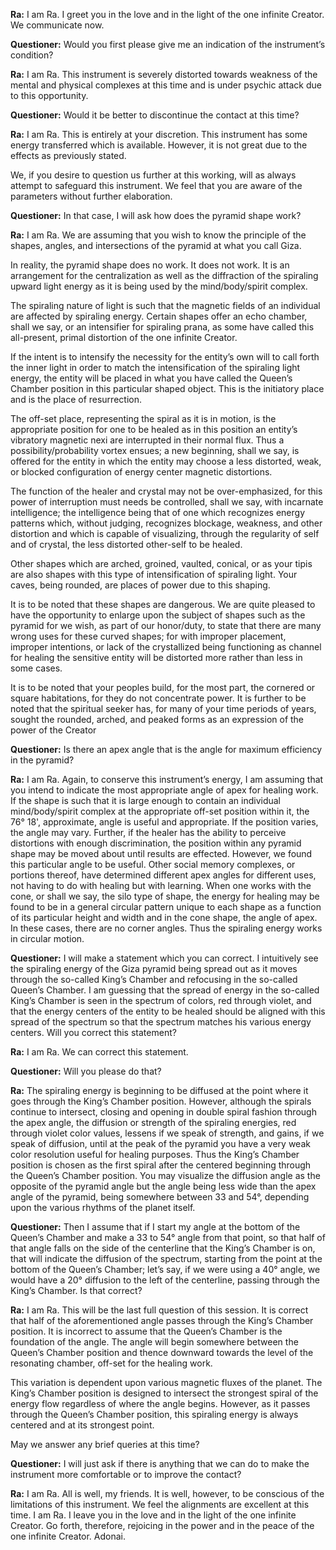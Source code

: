 <p><strong>Ra:</strong> I am Ra. I greet you in the love and in the light of the one infinite Creator. We communicate now.</p>
<p><strong>Questioner:</strong> Would you first please give me an indication of the instrument’s condition?</p>
<p><strong>Ra:</strong> I am Ra. This instrument is severely distorted towards weakness of the mental and physical complexes at this time and is under psychic attack due to this opportunity.</p>
<p><strong>Questioner:</strong> Would it be better to discontinue the contact at this time?</p>
<p><strong>Ra:</strong> I am Ra. This is entirely at your discretion. This instrument has some energy transferred which is available. However, it is not great due to the effects as previously stated.</p>
<p>We, if you desire to question us further at this working, will as always attempt to safeguard this instrument. We feel that you are aware of the parameters without further elaboration.</p>
<p><strong>Questioner:</strong> In that case, I will ask how does the pyramid shape work?</p>
<p><strong>Ra:</strong> I am Ra. We are assuming that you wish to know the principle of the shapes, angles, and intersections of the pyramid at what you call Giza.</p>
<p>In reality, the pyramid shape does no work. It does not work. It is an arrangement for the centralization as well as the diffraction of the spiraling upward light energy as it is being used by the mind/body/spirit complex.</p>
<p>The spiraling nature of light is such that the magnetic fields of an individual are affected by spiraling energy. Certain shapes offer an echo chamber, shall we say, or an intensifier for spiraling prana, as some have called this all-present, primal distortion of the one infinite Creator.</p>
<p>If the intent is to intensify the necessity for the entity’s own will to call forth the inner light in order to match the intensification of the spiraling light energy, the entity will be placed in what you have called the Queen’s Chamber position in this particular shaped object. This is the initiatory place and is the place of resurrection.</p>
<p>The off-set place, representing the spiral as it is in motion, is the appropriate position for one to be healed as in this position an entity’s vibratory magnetic nexi are interrupted in their normal flux. Thus a possibility/probability vortex ensues; a new beginning, shall we say, is offered for the entity in which the entity may choose a less distorted, weak, or blocked configuration of energy center magnetic distortions.</p>
<p>The function of the healer and crystal may not be over-emphasized, for this power of interruption must needs be controlled, shall we say, with incarnate intelligence; the intelligence being that of one which recognizes energy patterns which, without judging, recognizes blockage, weakness, and other distortion and which is capable of visualizing, through the regularity of self and of crystal, the less distorted other-self to be healed.</p>
<p>Other shapes which are arched, groined, vaulted, conical, or as your tipis are also shapes with this type of intensification of spiraling light. Your caves, being rounded, are places of power due to this shaping.</p>
<p>It is to be noted that these shapes are dangerous. We are quite pleased to have the opportunity to enlarge upon the subject of shapes such as the pyramid for we wish, as part of our honor/duty, to state that there are many wrong uses for these curved shapes; for with improper placement, improper intentions, or lack of the crystallized being functioning as channel for healing the sensitive entity will be distorted more rather than less in some cases.</p>
<p>It is to be noted that your peoples build, for the most part, the cornered or square habitations, for they do not concentrate power. It is further to be noted that the spiritual seeker has, for many of your time periods of years, sought the rounded, arched, and peaked forms as an expression of the power of the Creator</p>
<p><strong>Questioner:</strong> Is there an apex angle that is the angle for maximum efficiency in the pyramid?</p>
<p><strong>Ra:</strong> I am Ra. Again, to conserve this instrument’s energy, I am assuming that you intend to indicate the most appropriate angle of apex for healing work. If the shape is such that it is large enough to contain an individual mind/body/spirit complex at the appropriate off-set position within it, the 76° 18', approximate, angle is useful and appropriate. If the position varies, the angle may vary. Further, if the healer has the ability to perceive distortions with enough discrimination, the position within any pyramid shape may be moved about until results are effected. However, we found this particular angle to be useful. Other social memory complexes, or portions thereof, have determined different apex angles for different uses, not having to do with healing but with learning. When one works with the cone, or shall we say, the silo type of shape, the energy for healing may be found to be in a general circular pattern unique to each shape as a function of its particular height and width and in the cone shape, the angle of apex. In these cases, there are no corner angles. Thus the spiraling energy works in circular motion.</p>
<p><strong>Questioner:</strong> I will make a statement which you can correct. I intuitively see the spiraling energy of the Giza pyramid being spread out as it moves through the so-called King’s Chamber and refocusing in the so-called Queen’s Chamber. I am guessing that the spread of energy in the so-called King’s Chamber is seen in the spectrum of colors, red through violet, and that the energy centers of the entity to be healed should be aligned with this spread of the spectrum so that the spectrum matches his various energy centers. Will you correct this statement?</p>
<p><strong>Ra:</strong> I am Ra. We can correct this statement.</p>
<p><strong>Questioner:</strong> Will you please do that?</p>
<p><strong>Ra:</strong> The spiraling energy is beginning to be diffused at the point where it goes through the King’s Chamber position. However, although the spirals continue to intersect, closing and opening in double spiral fashion through the apex angle, the diffusion or strength of the spiraling energies, red through violet color values, lessens if we speak of strength, and gains, if we speak of diffusion, until at the peak of the pyramid you have a very weak color resolution useful for healing purposes. Thus the King’s Chamber position is chosen as the first spiral after the centered beginning through the Queen’s Chamber position. You may visualize the diffusion angle as the opposite of the pyramid angle but the angle being less wide than the apex angle of the pyramid, being somewhere between 33 and 54°, depending upon the various rhythms of the planet itself.</p>
<p><strong>Questioner:</strong> Then I assume that if I start my angle at the bottom of the Queen’s Chamber and make a 33 to 54° angle from that point, so that half of that angle falls on the side of the centerline that the King’s Chamber is on, that will indicate the diffusion of the spectrum, starting from the point at the bottom of the Queen’s Chamber; let’s say, if we were using a 40° angle, we would have a 20° diffusion to the left of the centerline, passing through the King’s Chamber. Is that correct?</p>
<p><strong>Ra:</strong> I am Ra. This will be the last full question of this session. It is correct that half of the aforementioned angle passes through the King’s Chamber position. It is incorrect to assume that the Queen’s Chamber is the foundation of the angle. The angle will begin somewhere between the Queen’s Chamber position and thence downward towards the level of the resonating chamber, off-set for the healing work.</p>
<p>This variation is dependent upon various magnetic fluxes of the planet. The King’s Chamber position is designed to intersect the strongest spiral of the energy flow regardless of where the angle begins. However, as it passes through the Queen’s Chamber position, this spiraling energy is always centered and at its strongest point.</p>
<p>May we answer any brief queries at this time?</p>
<p><strong>Questioner:</strong> I will just ask if there is anything that we can do to make the instrument more comfortable or to improve the contact?</p>
<p><strong>Ra:</strong> I am Ra. All is well, my friends. It is well, however, to be conscious of the limitations of this instrument. We feel the alignments are excellent at this time. I am Ra. I leave you in the love and in the light of the one infinite Creator. Go forth, therefore, rejoicing in the power and in the peace of the one infinite Creator. Adonai.</p>